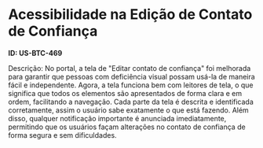 # Acessibilidade na Edição de Contato de Confiança

**ID: US-BTC-469**

Descrição: No portal, a tela de "Editar contato de confiança" foi melhorada para garantir que pessoas com deficiência visual possam usá-la de maneira fácil e independente. Agora, a tela funciona bem com leitores de tela, o que significa que todos os elementos são apresentados de forma clara e em ordem, facilitando a navegação. Cada parte da tela é descrita e identificada corretamente, assim o usuário sabe exatamente o que está fazendo. Além disso, qualquer notificação importante é anunciada imediatamente, permitindo que os usuários façam alterações no contato de confiança de forma segura e sem dificuldades.